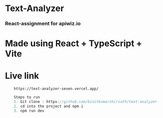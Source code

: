 # Text-Analyzer

### React-assignment for apiwiz.io

# Made using React + TypeScript + Vite

# Live link

        https://text-analyzer-seven.vercel.app/

```js
    Steps to run
    1. Git clone : https://github.com/binitkumarshirsath/text-analyzer.git
    2. cd into the project and npm i
    3. npm run dev
```
